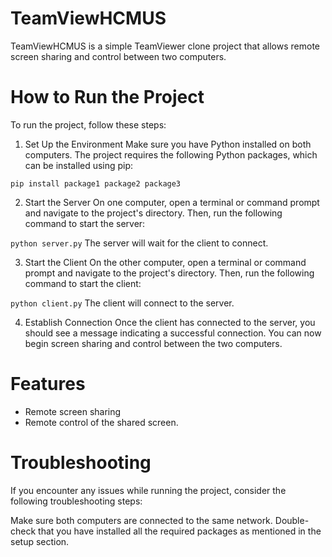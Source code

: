 # TeamViewHCMUS
TeamViewHCMUS is a simple TeamViewer clone project that allows remote screen sharing and control between two computers.

# How to Run the Project
To run the project, follow these steps:

1. Set Up the Environment
Make sure you have Python installed on both computers. The project requires the following Python packages, which can be installed using pip:

`pip install package1 package2 package3`

2. Start the Server
On one computer, open a terminal or command prompt and navigate to the project's directory. Then, run the following command to start the server:

`python server.py`
The server will wait for the client to connect.

3. Start the Client
On the other computer, open a terminal or command prompt and navigate to the project's directory. Then, run the following command to start the client:

`python client.py`
The client will connect to the server.

4. Establish Connection
Once the client has connected to the server, you should see a message indicating a successful connection. You can now begin screen sharing and control between the two computers.

# Features
- Remote screen sharing
- Remote control of the shared screen.
# Troubleshooting
If you encounter any issues while running the project, consider the following troubleshooting steps:

Make sure both computers are connected to the same network.
Double-check that you have installed all the required packages as mentioned in the setup section.
